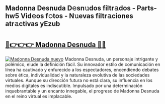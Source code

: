 ## Madonna Desnuda D𝚎sn𝚞dos filtr𝚊dos - Parts-hw5 Vid𝚎os f𝚘tos - N𝚞evas filtr𝚊ciones atr𝚊ctivas yEzub

# <h2><a href="http://mb0abg.tromn.icu/?c=Madonna+Desnuda">🔗👉👉👉 Madonna Desnuda 🔗🔗</a></h2>

[![Madonna Desnuda nuevo](https://i.imgur.com/pEAQMta.gif)](http://mb0abg.tromn.icu/?c=Madonna+Desnuda)
Madonna Desnuda, un personaje intrigante y polémico, elude la definición fácil. Su innovador estilo de comunicación en línea ha cautivado y enfurecido a los espectadores, encendiendo debates sobre ética, individualidad y la naturaleza evolutiva de las sociedades virtuales. Aunque su dirección futura no está clara, su influencia en los medios digitales es indiscutible. Impulsado por una determinación inquebrantable y un encanto innegable, el progreso de Madonna Desnuda en el reino virtual es implacable.
